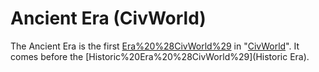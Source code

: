 # Ancient Era (CivWorld)

The Ancient Era is the first [Era%20%28CivWorld%29](Era) in "[CivWorld](CivWorld)". It comes before the [Historic%20Era%20%28CivWorld%29](Historic Era).